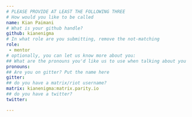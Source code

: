 ```yaml
---
# PLEASE PROVIDE AT LEAST THE FOLLOWING THREE
# How would you like to be called
name: Kian Paimani
# What is your github handle?
github: kianenigma
# In what role are you submitting, remove the not-matching
role: 
 - mentor
# optionally, you can let us know more about you:
## What are the pronouns you'd like us to use when talking about you
pronouns:
## Are you on gitter? Put the name here
gitter:
## do you have a matrix/riot username?
matrix: kianenigma:matrix.parity.io
## do you have a twitter?
twitter:

---
```

